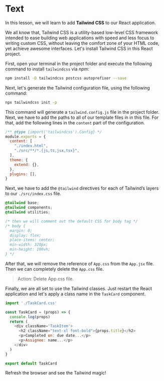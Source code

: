 # Text
In this lesson, we will learn to add **Tailwind CSS** to our React application.

We all know that, Tailwind CSS is a utility-based low-level CSS framework intended to ease building web applications with speed and less focus to writing custom CSS, without leaving the comfort zone of your HTML code, yet achieve awesome interfaces. Let's install Tailwind CSS in this React project.

First, open your terminal in the project folder and execute the following command to install `tailwindcss` via *npm*:

```sh
npm install -D tailwindcss postcss autoprefixer --save
```

Next, let's generate the Tailwind configuration file, using the following command:
```sh
npx tailwindcss init -p
```
This command will generate a `tailwind.config.js` file in the project folder. Next, we have to add the paths to all of our template files in in this file. For that, add the following lines in the `content` part of the configuration.
```js
/** @type {import('tailwindcss').Config} */
module.exports = {
  content: [
    "./index.html",
    "./src/**/*.{js,ts,jsx,tsx}",
  ],
  theme: {
    extend: {},
  },
  plugins: [],
}
```

Next, we have to add the `@tailwind` directives for each of Tailwind’s layers to our `./src/index.css` file.

```css
@tailwind base;
@tailwind components;
@tailwind utilities;

/* then we will comment out the default CSS for body tag */
/* body {
  margin: 0;
  display: flex;
  place-items: center;
  min-width: 320px;
  min-height: 100vh;
} */
```

After that, we will remove the reference of `App.css` from the `App.jsx` file. Then we can completely delete the `App.css` file.
> Action: Delete App.css file.

Finally, we are all set to use the Tailwind classes. Just restart the React application and let's apply a class name in the `TaskCard` component.
```js
import './TaskCard.css'

const TaskCard = (props) => {
  console.log(props)
  return (
    <div className='TaskItem'>
      <h2 className="text-xl font-bold">{props.title}</h2>
      <p>Completed on: due date...</p>
      <p>Assignee: name...</p>
    </div>
  )
}

export default TaskCard
```

Refresh the browser and see the Tailwind magic!
